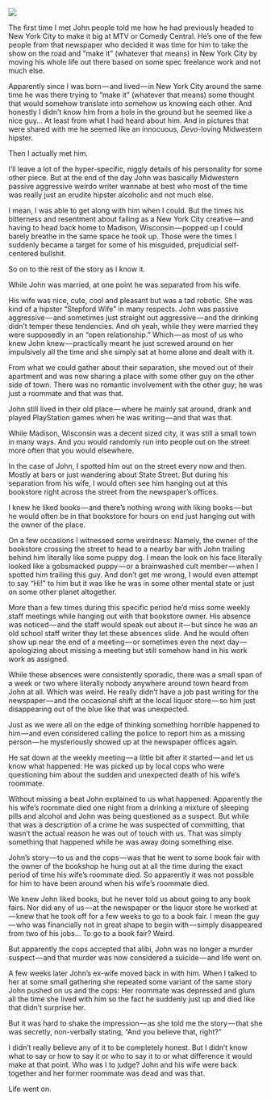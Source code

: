 <!-----
title: The Bibliophilic Comedian Gets Questioned by the Police
description: About the Time a Co-Worker Mysteriously Disappeared and Returned With a Story to Tell
date: '2018-07-23T03:29:33.052Z'
slug: 934e5f58c0b0
----->

![](/Users/jack/Downloads/medium-export-c5e2d7bfba58be09848301f216239b1a2b92c723a5147c30ac4f31d8e9470b9a/posts/md_1668465868371/img/1__6BF5L__JhC3SVrm0ikFZmPg.jpeg)

The first time I met John people told me how he had previously headed to New York City to make it big at MTV or Comedy Central. He’s one of the few people from that newspaper who decided it was time for him to take the show on the road and “make it” (whatever that means) in New York City by moving his whole life out there based on some spec freelance work and not much else.

Apparently since I was born — and lived — in New York City around the same time he was there trying to “make it” (whatever that means) some thought that would somehow translate into somehow us knowing each other. And honestly I didn’t know him from a hole in the ground but he seemed like a nice guy… At least from what I had heard about him. And in pictures that were shared with me he seemed like an innocuous, _Devo_\-loving Midwestern hipster.

Then I actually met him.

I’ll leave a lot of the hyper-specific, niggly details of his personality for some other piece. But at the end of the day John was basically Midwestern passive aggressive weirdo writer wannabe at best who most of the time was really just an erudite hipster alcoholic and not much else.

I mean, I was able to get along with him when I could. But the times his bitterness and resentment about failing as a New York City creative — and having to head back home to Madison, Wisconsin — popped up I could barely breathe in the same space he took up. Those were the times I suddenly became a target for some of his misguided, prejudicial self-centered bullshit.

So on to the rest of the story as I know it.

While John was married, at one point he was separated from his wife.

His wife was nice, cute, cool and pleasant but was a tad robotic. She was kind of a hipster “Stepford Wife” in many respects. John was passive aggressive — and sometimes just straight out aggressive — and the drinking didn’t temper these tendencies. And oh yeah, while they were married they were supposedly in an “open relationship.” Which — as most of us who knew John knew — practically meant he just screwed around on her impulsively all the time and she simply sat at home alone and dealt with it.

From what we could gather about their separation, she moved out of their apartment and was now sharing a place with some other guy on the other side of town. There was no romantic involvement with the other guy; he was just a roommate and that was that.

John still lived in their old place — where he mainly sat around, drank and played PlayStation games when he was writing — and that was that.

While Madison, Wisconsin was a decent sized city, it was still a small town in many ways. And you would randomly run into people out on the street more often that you would elsewhere.

In the case of John, I spotted him out on the street every now and then. Mostly at bars or just wandering about State Street. But during his separation from his wife, I would often see him hanging out at this bookstore right across the street from the newspaper’s offices.

I knew he liked books — and there’s nothing wrong with liking books — but he would often be in that bookstore for hours on end just hanging out with the owner of the place.

On a few occasions I witnessed some weirdness: Namely, the owner of the bookstore crossing the street to head to a nearby bar with John trailing behind him literally like some puppy dog. I mean the look on his face literally looked like a gobsmacked puppy — or a brainwashed cult member — when I spotted him trailing this guy. And don’t get me wrong, I would even attempt to say “Hi!” to him but it was like he was in some other mental state or just on some other planet altogether.

More than a few times during this specific period he’d miss some weekly staff meetings while hanging out with that bookstore owner. His absence was noticed — and the staff would speak out about it — but since he was an old school staff writer they let these absences slide. And he would often show up near the end of a meeting — or sometimes even the next day — apologizing about missing a meeting but still somehow hand in his work work as assigned.

While these absences were consistently sporadic, there was a small span of a week or two where literally nobody anywhere around town heard from John at all. Which was weird. He really didn’t have a job past writing for the newspaper — and the occasional shift at the local liquor store — so him just disappearing out of the blue like that was unexpected.

Just as we were all on the edge of thinking something horrible happened to him — and even considered calling the police to report him as a missing person — he mysteriously showed up at the newspaper offices again.

He sat down at the weekly meeting — a little bit after it started — and let us know what happened: He was picked up by local cops who were questioning him about the sudden and unexpected death of his wife’s roommate.

Without missing a beat John explained to us what happened: Apparently the his wife’s roommate died one night from a drinking a mixture of sleeping pills and alcohol and John was being questioned as a suspect. But while that was a description of a crime he was suspected of committing, that wasn’t the actual reason he was out of touch with us. That was simply something that happened while he was away doing something else.

John’s story — to us and the cops — was that he went to some book fair with the owner of the bookshop he hung out at all the time during the exact period of time his wife’s roommate died. So apparently it was not possible for him to have been around when his wife’s roommate died.

We knew John liked books, but he never told us about going to any book fairs. Nor did any of us — at the newspaper or the liquor store he worked at — knew that he took off for a few weeks to go to a book fair. I mean the guy — who was financially not in great shape to begin with — simply disappeared from two of his jobs… To go to a book fair? Weird.

But apparently the cops accepted that alibi, John was no longer a murder suspect — and that murder was now considered a suicide — and life went on.

A few weeks later John’s ex-wife moved back in with him. When I talked to her at some small gathering she repeated some variant of the same story John pushed on us and the cops: Her roommate was depressed and glum all the time she lived with him so the fact he suddenly just up and died like that didn’t surprise her.

But it was hard to shake the impression — as she told me the story — that she was secretly, non-verbally stating, “And you believe that, right?”

I didn’t really believe any of it to be completely honest. But I didn’t know what to say or how to say it or who to say it to or what difference it would make at that point. Who was I to judge? John and his wife were back together and her former roommate was dead and was that.

Life went on.